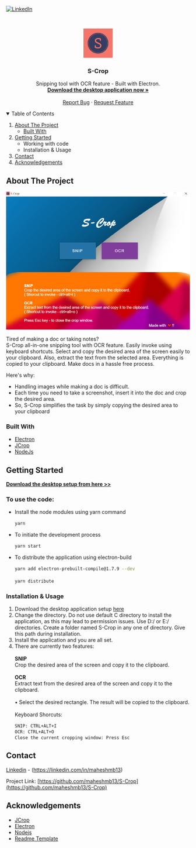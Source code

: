 [![LinkedIn][linkedin-shield]][linkedin-url]



<!-- PROJECT LOGO -->
<br />
<p align="center">
  <a href="https://github.com/maheshmb13/S-Crop">
    <img src="images/S-logos.jpeg" alt="Logo" width="80" height="80">
  </a>

  <h3 align="center">S-Crop</h3>

  <p align="center">
    Snipping tool with OCR feature - Built with Electron.
    <br />
    <a href="https://github.com/maheshmb13/S-Crop/releases/"><strong>Download the desktop application now »</strong></a>
    <br />
    <br />
    <a href="https://github.com/maheshmb13/S-Crop/issues">Report Bug</a>
    ·
    <a href="https://github.com/maheshmb13/S-Crop/issues">Request Feature</a>
  </p>
</p>



<!-- TABLE OF CONTENTS -->
<details open="open">
  <summary>Table of Contents</summary>
  <ol>
    <li>
      <a href="#about-the-project">About The Project</a>
      <ul>
        <li><a href="#built-with">Built With</a></li>
      </ul>
    </li>
    <li>
      <a href="#getting-started">Getting Started</a>
      <ul>
        <li>Working with code</li>
        <li>Installation & Usage</li>
      </ul>
    </li>
    <li><a href="#contact">Contact</a></li>
    <li><a href="#acknowledgements">Acknowledgements</a></li>
  </ol>
</details>



<!-- ABOUT THE PROJECT -->
## About The Project

[![Product Name Screen Shot][product-screenshot]](https://example.com)

Tired of making a doc or taking notes? <br/>
S-Crop all-in-one snipping tool with OCR feature. Easily invoke using keyboard shortcuts. Select and copy the desired area of the screen easily to your clipboard. Also, extract the text from the selected area. Everything is copied to your clipboard. Make docs in a hassle free process.

Here's why:
* Handling images while making a doc is difficult.
* Each time you need to take a screenshot, insert it into the doc and crop the desired area.
* So, S-Crop simplifies the task by simply copying the desired area to your clipboard

### Built With

* [Electron](https://www.electronjs.org/)
* [JCrop](https://jcrop.com/)
* [NodeJs](https://nodejs.org/en/)



<!-- GETTING STARTED -->
## Getting Started

<b>[Download the desktop setup from here >>](https://github.com/maheshmb13/S-Crop/releases/) </b>

### To use the code:

* Install the node modules using yarn command
  ```sh
  yarn
  ```
* To initiate the development process
  ```sh
  yarn start
  ```
* To distribute the application using electron-build
  ```sh
  yarn add electron-prebuilt-compile@1.7.9 --dev

  yarn distribute
  ```
  

### Installation & Usage

1. Download the desktop application setup [here](https://github.com/maheshmb13/S-Crop/releases/)
2. Change the directory. Do not use default C directory to install the application, as this may lead to permission issues. Use D:/ or E:/ directories. Create a folder named S-Crop in any one of directory. Give this path during installation.
3. Install the application and you are all set.
4. There are currently two features: <br/><br/>
    <b>SNIP</b> <br/>
    Crop the desired area of the screen and copy it to the clipboard.
    <br/><br/>
    <b> OCR </b> <br/>
    Extract text from the desired area of the screen and copy it to the clipboard.
    <br/><br/>
    • Select the desired rectangle. The result will be copied to the clipboard.
    <br/><br/>
    Keyboard Shorcuts:
   ```Keyboard shortcuts
   SNIP: CTRL+ALT+I
   OCR: CTRL+ALT+O
   Close the current cropping window: Press Esc
   ```


<!-- CONTACT -->
## Contact

[Linkedin](https://linkedin.com/in/maheshmb13) - (https://linkedin.com/in/maheshmb13) <br/> 

Project Link: [https://github.com/maheshmb13/S-Crop](https://github.com/maheshmb13/S-Crop)



<!-- ACKNOWLEDGEMENTS -->
## Acknowledgements
* [JCrop](https://jcrop.com/)
* [Electron](https://www.electronjs.org/)
* [Nodejs](https://nodejs.org/en/)
* [Readme Template](https://github.com/othneildrew/Best-README-Template)





<!-- MARKDOWN LINKS & IMAGES -->
<!-- https://www.markdownguide.org/basic-syntax/#reference-style-links -->
[linkedin-shield]: https://img.shields.io/badge/-LinkedIn-black.svg?style=for-the-badge&logo=linkedin&colorB=555
[linkedin-url]: https://linkedin.com/in/maheshmb13
[product-screenshot]: images/screenshot.png
